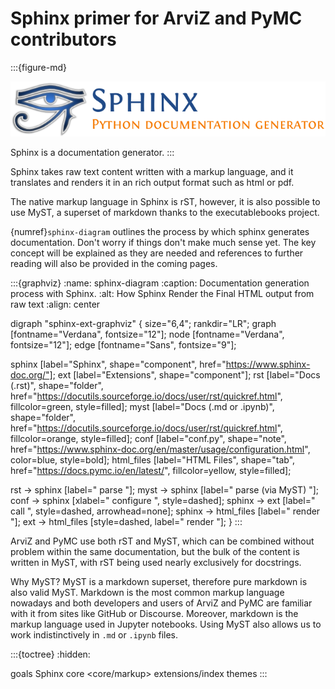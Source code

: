 # Sphinx primer for ArviZ and PyMC contributors

:::{figure-md}

![sphinx logo](img/sphinx.png)

Sphinx is a documentation generator.
:::

Sphinx takes raw text content written with a markup language,
and it translates and renders it in an rich output format such as html or pdf.

The native markup language in Sphinx is rST, however, it is also possible
to use MyST, a superset of markdown thanks to the executablebooks project.

{numref}`sphinx-diagram` outlines the process by which sphinx generates documentation.
Don't worry if things don't make much sense yet. The key concept will be explained
as they are needed and references to further reading will also be provided in the
coming pages.

:::{graphviz}
:name: sphinx-diagram
:caption: Documentation generation process with Sphinx.
:alt: How Sphinx Render the Final HTML output from raw text
:align: center

digraph "sphinx-ext-graphviz" {
  size="6,4";
  rankdir="LR";
  graph [fontname="Verdana", fontsize="12"];
  node [fontname="Verdana", fontsize="12"];
  edge [fontname="Sans", fontsize="9"];

  sphinx [label="Sphinx", shape="component",
    href="https://www.sphinx-doc.org/"];
  ext [label="Extensions", shape="component"];
  rst [label="Docs (.rst)", shape="folder",
    href="https://docutils.sourceforge.io/docs/user/rst/quickref.html",
    fillcolor=green, style=filled];
  myst [label="Docs (.md or .ipynb)", shape="folder",
    href="https://docutils.sourceforge.io/docs/user/rst/quickref.html",
    fillcolor=orange, style=filled];
  conf [label="conf.py", shape="note",
    href="https://www.sphinx-doc.org/en/master/usage/configuration.html",
    color=blue, style=bold];
  html_files [label="HTML Files", shape="tab",
    href="https://docs.pymc.io/en/latest/",
    fillcolor=yellow, style=filled];

  rst -> sphinx [label=" parse "];
  myst -> sphinx [label=" parse (via MyST) "];
  conf -> sphinx [xlabel=" configure ", style=dashed];
  sphinx -> ext [label=" call ", style=dashed, arrowhead=none];
  sphinx -> html_files [label=" render "];
  ext -> html_files [style=dashed, label=" render "];
}
:::

ArviZ and PyMC use both rST and MyST, which can be combined without problem
within the same documentation, but the bulk of the content is written in MyST,
with rST being used nearly exclusively for docstrings.

Why MyST? MyST is a markdown superset, therefore pure markdown is also valid MyST.
Markdown is the most common markup language nowadays and both developers and users
of ArviZ and PyMC are familiar with it from sites like GitHub or Discourse.
Moreover, markdown is the markup language used in Jupyter notebooks.
Using MyST also allows us to work indistinctively in `.md` or `.ipynb` files.


:::{toctree}
:hidden:

goals
Sphinx core <core/markup>
extensions/index
themes
:::

